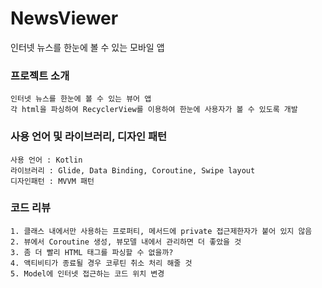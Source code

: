 # NewsViewer
인터넷 뉴스를 한눈에 볼 수 있는 모바일 앱

### 프로젝트 소개
```
인터넷 뉴스를 한눈에 볼 수 있는 뷰어 앱
각 html을 파싱하여 RecyclerView를 이용하여 한눈에 사용자가 볼 수 있도록 개발
```

### 사용 언어 및 라이브러리, 디자인 패턴
```
사용 언어 : Kotlin 
라이브러리 : Glide, Data Binding, Coroutine, Swipe layout
디자인패턴 : MVVM 패턴
```

### 코드 리뷰 
```
1. 클래스 내에서만 사용하는 프로퍼티, 메서드에 private 접근제한자가 붙어 있지 않음 
2. 뷰에서 Coroutine 생성, 뷰모델 내에서 관리하면 더 좋았을 것 
3. 좀 더 빨리 HTML 태그를 파싱할 수 없을까?
4. 액티비티가 종료될 경우 코루틴 취소 처리 해줄 것
5. Model에 인터넷 접근하는 코드 위치 변경
```
